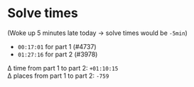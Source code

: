 # Solve times

(Woke up 5 minutes late today → solve times would be `-5min`)

- `00:17:01` for part 1 (#4737)
- `01:27:16` for part 2 (#3978)

Δ time from part 1 to part 2: `+01:10:15`  
Δ places from part 1 to part 2: `-759`

